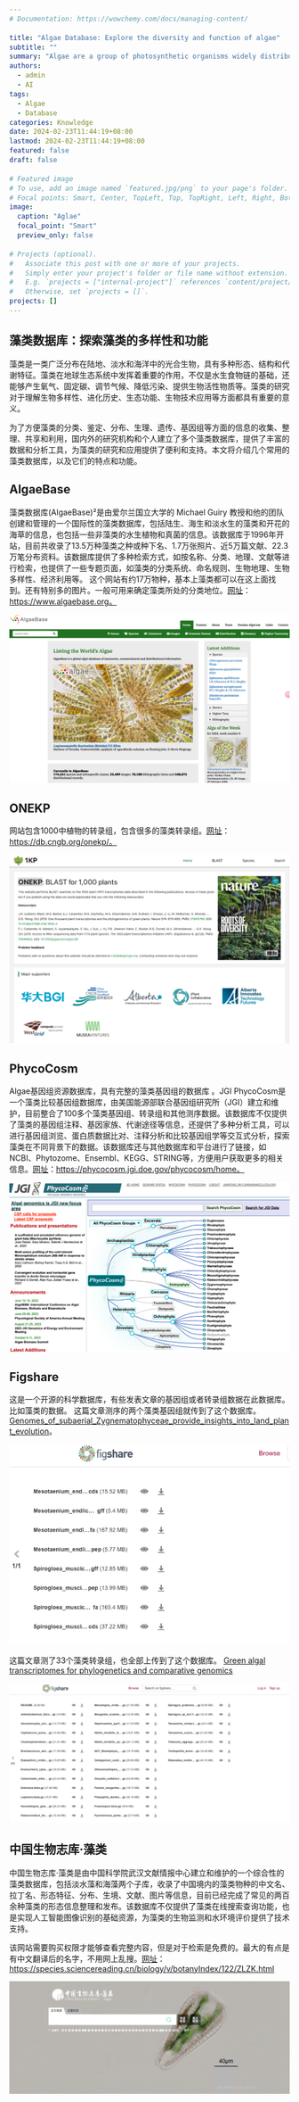 ```yaml
---
# Documentation: https://wowchemy.com/docs/managing-content/

title: "Algae Database: Explore the diversity and function of algae"
subtitle: ""
summary: "Algae are a group of photosynthetic organisms widely distributed on land, in freshwater and in the oceans, with a wide range of morphological, structural and metabolic characteristics."
authors: 
  - admin
  - AI
tags: 
  - Algae
  - Database
categories: Knowledge
date: 2024-02-23T11:44:19+08:00
lastmod: 2024-02-23T11:44:19+08:00
featured: false
draft: false

# Featured image
# To use, add an image named `featured.jpg/png` to your page's folder.
# Focal points: Smart, Center, TopLeft, Top, TopRight, Left, Right, BottomLeft, Bottom, BottomRight.
image:
  caption: "Aglae"
  focal_point: "Smart"
  preview_only: false

# Projects (optional).
#   Associate this post with one or more of your projects.
#   Simply enter your project's folder or file name without extension.
#   E.g. `projects = ["internal-project"]` references `content/project/deep-learning/index.md`.
#   Otherwise, set `projects = []`.
projects: []
---
```

## 藻类数据库：探索藻类的多样性和功能

藻类是一类广泛分布在陆地、淡水和海洋中的光合生物，具有多种形态、结构和代谢特征。藻类在地球生态系统中发挥着重要的作用，不仅是水生食物链的基础，还能够产生氧气、固定碳、调节气候、降低污染、提供生物活性物质等。藻类的研究对于理解生物多样性、进化历史、生态功能、生物技术应用等方面都具有重要的意义。

为了方便藻类的分类、鉴定、分布、生理、遗传、基因组等方面的信息的收集、整理、共享和利用，国内外的研究机构和个人建立了多个藻类数据库，提供了丰富的数据和分析工具，为藻类的研究和应用提供了便利和支持。本文将介绍几个常用的藻类数据库，以及它们的特点和功能。
## AlgaeBase
藻类数据库(AlgaeBase)²是由爱尔兰国立大学的 Michael Guiry 教授和他的团队创建和管理的一个国际性的藻类数据库，包括陆生、海生和淡水生的藻类和开花的海草的信息，也包括一些非藻类的水生植物和真菌的信息。该数据库于1996年开站，目前共收录了13.5万种藻类之种或种下名、1.7万张照片、近5万篇文献、22.3万笔分布资料。该数据库提供了多种检索方式，如按名称、分类、地理、文献等进行检索，也提供了一些专题页面，如藻类的分类系统、命名规则、生物地理、生物多样性、经济利用等。
这个网站有约17万物种，基本上藻类都可以在这上面找到。还有特别多的图片。一般可用来确定藻类所处的分类地位。[网址](https://www.algaebase.org)：https://www.algaebase.org。

![alt text](image.png)

## ONEKP
网站包含1000中植物的转录组，包含很多的藻类转录组。[网址](https://db.cngb.org/onekp/)：https://db.cngb.org/onekp/。

![alt text](image-1.png)

## PhycoCosm
Algae基因组资源数据库，具有完整的藻类基因组的数据库 。JGI PhycoCosm是一个藻类比较基因组数据库，由美国能源部联合基因组研究所（JGI）建立和维护，目前整合了100多个藻类基因组、转录组和其他测序数据。该数据库不仅提供了藻类的基因组注释、基因家族、代谢途径等信息，还提供了多种分析工具，可以进行基因组浏览、蛋白质数据比对、注释分析和比较基因组学等交互式分析，探索藻类在不同背景下的数据。该数据库还与其他数据库和平台进行了链接，如NCBI、Phytozome、Ensembl、KEGG、STRING等，方便用户获取更多的相关信息。[网址](https://phycocosm.jgi.doe.gov/phycocosm/home)：https://phycocosm.jgi.doe.gov/phycocosm/home。

![alt text](image-2.png)

## Figshare
这是一个开源的科学数据库，有些发表文章的基因组或者转录组数据在此数据库。比如藻类的数据。
这篇文章测序的两个藻类基因组就传到了这个数据库。
[Genomes_of_subaerial_Zygnematophyceae_provide_insights_into_land_plant_evolution](https://figshare.com/articles/dataset/Genomes_of_subaerial_Zygnematophyceae_provide_insights_into_land_plant_evolution/9911876/1)。

![alt text](image-4.png)

这篇文章测了33个藻类转录组，也全部上传到了这个数据库。
[Green algal transcriptomes for phylogenetics and comparative genomics](https://figshare.com/articles/dataset/Green_algal_transcriptomes_for_phylogenetics_and_comparative_genomics/1604778)

![alt text](image-3.png)

## 中国生物志库·藻类

中国生物志库·藻类是由中国科学院武汉文献情报中心建立和维护的一个综合性的藻类数据库，包括淡水藻和海藻两个子库，收录了中国境内的藻类物种的中文名、拉丁名、形态特征、分布、生境、文献、图片等信息，目前已经完成了常见的两百余种藻类的形态信息整理和发布。该数据库不仅提供了藻类在线搜索查询功能，也是实现人工智能图像识别的基础资源，为藻类的生物监测和水环境评价提供了技术支持。

该网站需要购买权限才能够查看完整内容，但是对于检索是免费的。最大的有点是有中文翻译后的名字，不用网上乱搜。[网址](https://species.sciencereading.cn/biology/v/botanyIndex/122/ZLZK.html)：https://species.sciencereading.cn/biology/v/botanyIndex/122/ZLZK.html

![alt text](image-5.png)

